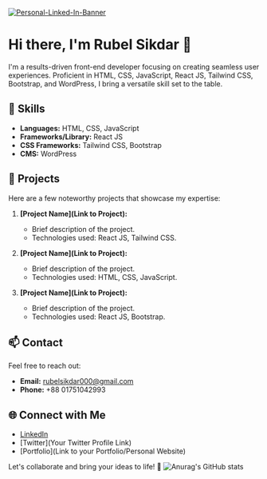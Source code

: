 <a href="https://ibb.co/zm1qNvN"><img src="https://i.ibb.co/yNDHVjV/Personal-Linked-In-Banner.png" alt="Personal-Linked-In-Banner" border="0"></a>

# Hi there, I'm Rubel Sikdar 👋

I'm a results-driven front-end developer focusing on creating seamless user experiences. Proficient in HTML, CSS, JavaScript, React JS, Tailwind CSS, Bootstrap, and WordPress, I bring a versatile skill set to the table.

## 🔧 Skills

- **Languages:** HTML, CSS, JavaScript
- **Frameworks/Library:** React JS
- **CSS Frameworks:** Tailwind CSS, Bootstrap
- **CMS:** WordPress

## 🚀 Projects

Here are a few noteworthy projects that showcase my expertise:

1. **[Project Name](Link to Project):**
   - Brief description of the project.
   - Technologies used: React JS, Tailwind CSS.

2. **[Project Name](Link to Project):**
   - Brief description of the project.
   - Technologies used: HTML, CSS, JavaScript.

3. **[Project Name](Link to Project):**
   - Brief description of the project.
   - Technologies used: React JS, Bootstrap.

## 📫 Contact

Feel free to reach out:

- **Email:** rubelsikdar000@gmail.com
- **Phone:** +88 01751042993

## 🌐 Connect with Me

- [LinkedIn](www.linkedin.com/in/rubelsikdar000)
- [Twitter](Your Twitter Profile Link)
- [Portfolio](Link to your Portfolio/Personal Website)

Let's collaborate and bring your ideas to life! 🚀
![Anurag's GitHub stats](https://github-readme-stats.vercel.app/api?username=rubelsikdar1_icons=true&theme=transparent)
